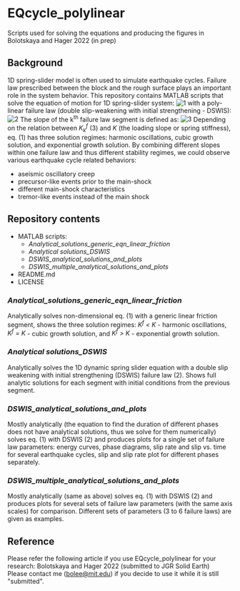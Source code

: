 # EQcycle_polylinear
Scripts used for solving the equations and producing the figures in Bolotskaya and Hager 2022 (in prep)

## Background
1D spring-slider model is often used to simulate earthquake cycles. Failure law prescribed between the block and the rough surface plays an important role in the system behavior. This repository contains MATLAB scripts that solve the equation of motion for 1D spring-slider system: 
![1](https://user-images.githubusercontent.com/11836119/152701882-46d69950-61e6-4497-aaa0-c372362e27fa.png)
with a poly-linear failure law (double slip-weakening with initial strengthening - DSWIS):
![2](https://user-images.githubusercontent.com/11836119/152701887-23e07e9a-df1e-4040-955a-b53654c90cd4.png)
The slope of the k<sup>th</sup> failure law segment is defined as:
![3](https://user-images.githubusercontent.com/11836119/152701898-06f19781-d1c5-4f72-aec2-535ec946b251.png)
Depending on the relation between *K<sub>k</sub><sup>f</sup>* (3) and *K* (the loading slope or spring stiffness), eq. (1) has three solution regimes: harmonic oscillations, cubic growth solution, and exponential growth solution. 
By combining different slopes within one failure law and thus different stability regimes, we could observe various earthquake cycle related behaviors:
-	aseismic oscillatory creep 
-	precursor-like events prior to the main-shock 
-	different main-shock characteristics 
-	tremor-like events instead of the main shock

## Repository contents
- MATLAB scripts:
  - *Analytical_solutions_generic_eqn_linear_friction*
  - *Analytical solutions_DSWIS* 
  - *DSWIS_analytical_solutions_and_plots* 
  - *DSWIS_multiple_analytical_solutions_and_plots*
- README.md
- LICENSE

### *Analytical_solutions_generic_eqn_linear_friction*
Analytically solves non-dimensional eq. (1) with a generic linear friction segment, shows the three solution regimes: *K<sup>f</sup> < K* - harmonic oscillations, *K<sup>f</sup> = K* - cubic growth solution, and *K<sup>f</sup> > K* - exponential growth solution.
### *Analytical solutions_DSWIS*
Analytically solves the 1D dynamic spring slider equation with a double slip weakening with initial strengthening (DSWIS) failure law (2). Shows full analytic solutions for each segment with initial conditions from the previous segment.
### *DSWIS_analytical_solutions_and_plots*
Mostly analytically (the equation to find the duration of different phases does not have analytical solutions, thus we solve for them numerically) solves eq. (1) with DSWIS (2) and produces plots for a single set of failure law parameters: energy curves, phase diagrams, slip rate and slip vs. time for several earthquake cycles, slip and slip rate plot for different phases separately.
### *DSWIS_multiple_analytical_solutions_and_plots*
Mostly analytically (same as above) solves eq. (1) with DSWIS (2) and produces plots for several sets of failure law parameters (with the same axis scales) for comparison. Different sets of parameters (3 to 6 failure laws) are given as examples.

## Reference
Please refer the following article if you use EQcycle_polylinear for your research:
Bolotskaya and Hager 2022 (submitted to JGR Solid Earth)  
Please contact me (bolee@mit.edu) if you decide to use it while it is still "submitted".
